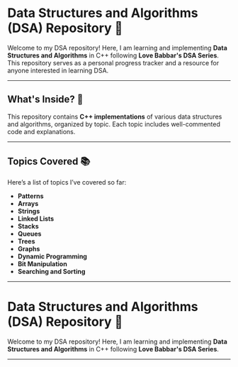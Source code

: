 # **Data Structures and Algorithms (DSA) Repository** 🚀

Welcome to my DSA repository! Here, I am learning and implementing **Data Structures and Algorithms** in C++ following **Love Babbar's DSA Series**. This repository serves as a personal progress tracker and a resource for anyone interested in learning DSA.

---

## **What's Inside?** 📂

This repository contains **C++ implementations** of various data structures and algorithms, organized by topic. Each topic includes well-commented code and explanations.

---

## **Topics Covered** 📚

Here’s a list of topics I’ve covered so far:

- **Patterns**
- **Arrays**
- **Strings**
- **Linked Lists**
- **Stacks**
- **Queues**
- **Trees**
- **Graphs**
- **Dynamic Programming**
- **Bit Manipulation**
- **Searching and Sorting**

---

# **Data Structures and Algorithms (DSA) Repository** 🚀

Welcome to my DSA repository! Here, I am learning and implementing **Data Structures and Algorithms** in C++ following **Love Babbar's DSA Series**.

---




